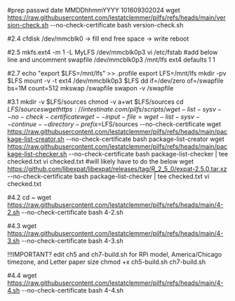 #prep
passwd
date MMDDhhmmYYYY 101609302024
wget https://raw.githubusercontent.com/lestatclemmer/pilfs/refs/heads/main/version-check.sh --no-check-certificate
bash version-check.sh

#2.4
cfdisk /dev/mmcblk0 -> fill end free space -> write
reboot

#2.5
mkfs.ext4 -m 1 -L MyLFS /dev/mmcblk0p3
vi /etc/fstab
#add below line and uncomment swapfile
/dev/mmcblk0p3  /mnt/lfs ext4   defaults      1     1

#2.7
echo "export $LFS=/mnt/lfs" >> .profile
export LFS=/mnt/lfs
mkdir -pv $LFS
mount -v -t ext4 /dev/mmcblk0p3 $LFS
dd if=/dev/zero of=/swapfile bs=1M count=512
mkswap /swapfile
swapon -v /swapfile

#3.1
mkdir -v $LFS/sources
chmod -v a+wt $LFS/sources
cd $LFS/sources
wget https://intestinate.com/pilfs/scripts/wget-list-sysv --no-check-certificate
wget --input-file=wget-list-sysv --continue --directory-prefix=$LFS/sources --no-check-certificate
wget https://raw.githubusercontent.com/lestatclemmer/pilfs/refs/heads/main/package-list-creator.sh --no-check-certificate
bash package-list-creator
wget https://raw.githubusercontent.com/lestatclemmer/pilfs/refs/heads/main/package-list-checker.sh --no-check-certificate
bash package-list-checker | tee checked.txt
vi checked.txt
#will likely have to do the below
wget https://github.com/libexpat/libexpat/releases/tag/R_2_5_0/expat-2.5.0.tar.xz --no-check-certificate
bash package-list-checker | tee checked.txt
vi checked.txt

#4.2
cd ~
wget https://raw.githubusercontent.com/lestatclemmer/pilfs/refs/heads/main/4-2.sh --no-check-certificate
bash 4-2.sh

#4.3
wget https://raw.githubusercontent.com/lestatclemmer/pilfs/refs/heads/main/4-3.sh --no-check-certificate
bash 4-3.sh

!!!IMPORTANT?
edit ch5 and ch7-build.sh for RPi model, America/Chicago timezone, and Letter paper size
chmod +x ch5-build.sh ch7-build.sh

#4.4
wget https://raw.githubusercontent.com/lestatclemmer/pilfs/refs/heads/main/4-4.sh --no-check-certificate
bash 4-4.sh
